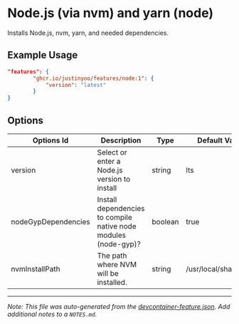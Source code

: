
# Node.js (via nvm) and yarn (node)

Installs Node.js, nvm, yarn, and needed dependencies.

## Example Usage

```json
"features": {
        "ghcr.io/justinyoo/features/node:1": {
            "version": "latest"
        }
}
```

## Options

| Options Id | Description | Type | Default Value |
|-----|-----|-----|-----|
| version | Select or enter a Node.js version to install | string | lts |
| nodeGypDependencies | Install dependencies to compile native node modules (node-gyp)? | boolean | true |
| nvmInstallPath | The path where NVM will be installed. | string | /usr/local/share/nvm |



---

_Note: This file was auto-generated from the [devcontainer-feature.json](https://github.com/justinyoo/features/blob/main/src/node/devcontainer-feature.json).  Add additional notes to a `NOTES.md`._
